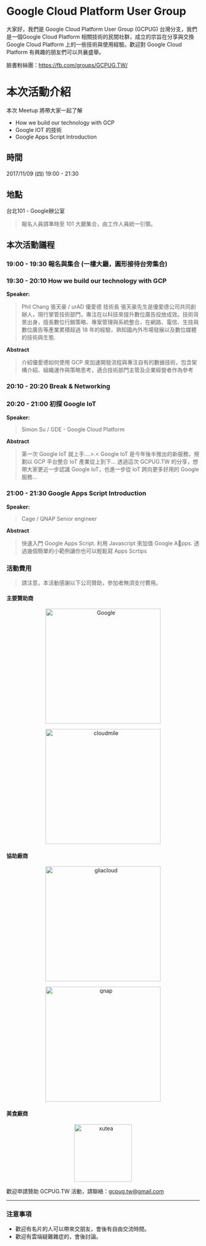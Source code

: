 # Google Cloud Platform User Group

大家好，我們是 Google Cloud Platform User Group (GCPUG) 台灣分支，我們是一個Google Cloud Platform 相關技術的民間社群，成立的宗旨在分享與交換 Google Cloud Platform 上的一些技術與使用經驗。歡迎對 Google Cloud Platform 有興趣的朋友們可以共襄盛舉。

臉書粉絲團：https://fb.com/groups/GCPUG.TW/

# 本次活動介紹

本次 Meetup 將帶大家一起了解 

- How we build our technology with GCP 
- Google IOT 的技術
- Google Apps Script Introduction

## 時間

2017/11/09 (四) 19:00 - 21:30

## 地點

台北101 - Google辦公室
> 報名人員請準時至 101 大廳集合，由工作人員統一引領。

## 本次活動議程

### 19:00 - 19:30 報名與集合 (一樓大廳，圓形接待台旁集合)

### 19:30 - 20:10 How we build our technology with GCP

**Speaker:**
> Phil Chang 張天豪 / urAD 優愛德 技術長
> 張天豪先生是優愛德公司共同創辦人，現行掌管技術部門，專注在以科技來提升數位廣告投放成效。技術背景出身，擅長數位行銷策略、專案管理與系統整合，在網路、電信、生技與數位廣告等產業累積超過 18 年的經驗，熟知國內外市場發展以及數位媒體的技術與生態.

**Abstract**
> 介紹優愛德如何使用 GCP 來加速開發流程與專注自有的數據技術，包含架構介紹、組織運作與策略思考，適合技術部門主管及企業經營者作為參考

### 20:10 - 20:20 Break & Networking


### 20:20 - 21:00 初探 Google IoT

**Speaker:**
> Simon Su / GDE - Google Cloud Platform

**Abstract**
> 第一次 Google IoT 就上手....>.< Google IoT 是今年後半推出的新服務，規劃以 GCP 平台整合 IoT 產業從上到下... 透過這次 GCPUG.TW 的分享，想帶大家更近一步認識 Google IoT，也進一步從 IoT 跨向更多好用的 Google 服務...

### 21:00 - 21:30 Google Apps Script Introduction

**Speaker:**
> Cage / QNAP Senior engineer

**Abstract**
> 快速入門 Google Apps Script. 利用 Javascript 來加值 Google Apps. 透過幾個簡單的小範例讓你也可以輕鬆寫 Apps Scrtips

### 活動費用

> 請注意，本活動感謝以下公司贊助，參加者無須支付費用。

#### 主要贊助商

<p style="text-align: center;"><img alt="Google" src="https://storage.googleapis.com/gcs.gcpug.tw/sponsor-logo/google.png" style="width: 300px;"></p>

<p style="text-align: center;"><img alt="cloudmile" src="https://storage.googleapis.com/gcs.gcpug.tw/sponsor-logo/cloudmile.jpg" style="width: 300px;"></p>

#### 協助廠商

<p style="text-align: center;"><img alt="gliacloud" src="https://storage.googleapis.com/gcs.gcpug.tw/sponsor-logo/gliacloud.jpg" style="width: 300px;"></p>

<p style="text-align: center;"><img alt="qnap" src="https://storage.googleapis.com/gcs.gcpug.tw/sponsor-logo/qnap.png" style="width: 300px;"></p>

#### 美食廠商

<p style="text-align: center;"><img alt="xutea" src="https://storage.googleapis.com/gcs.gcpug.tw/sponsor-logo/_xutea.jpg" style="width: 150px;"></p>

歡迎申請贊助 GCPUG.TW 活動，請聯絡：gcpug.tw@gmail.com
<hr>

### 注意事項
- 歡迎有名片的人可以帶來交朋友，會後有自由交流時間。
- 歡迎有雲端疑難雜症的，會後討論。